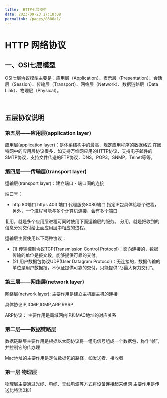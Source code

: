 ```yaml
---
title:  HTTP七层模型
date: 2023-09-23 17:18:08
permalink: /pages/8386a1/
---
```

# HTTP 网络协议

## 一、OSI七层模型

OSI七层协议模型主要是：应用层（Application）、表示层（Presentation）、会话层（Session）、传输层（Transport）、网络层（Network）、数据链路层（Data Link）、物理层（Physical）。


<img :src="$withBase('/http/1.png')" >

<img :src="$withBase('/http/2.png')" >

## 五层协议说明

###  第五层——应用层(application layer) 

应用层(application layer)：是体系结构中的最高，规定应用程序的数据格式
在因特网中的应用层协议很多，如支持万维网应用的HTTP协议，支持电子邮件的SMTP协议，支持文件传送的FTP协议，DNS，POP3，SNMP，Telnet等等。


### 第四层——传输层(transport layer)

运输层(transport layer)：建立端口 - 端口间的连接

端口号：
- http 80端口 https 403 端口  代理服务8080端口
指定IP包具体给哪个进程，另外，一个进程可能与多个计算机连接，会有多个端口

复用，就是多个应用层进程可同时使用下面运输层的服务。
分用，就是把收到的信息分别交付给上面应用层中相应的进程。

运输层主要使用以下两种协议： 
- (1) 传输控制协议TCP(Transmission Control Protocol)：面向连接的，数据传输的单位是报文段，能够提供可靠的交付。 
- (2) 用户数据包协议UDP(User Datagram Protocol)：无连接的，数据传输的单位是用户数据报，不保证提供可靠的交付，只能提供“尽最大努力交付”。


### 第三层——网络层(network layer)

网络层(network layer): 主要作用是建立主机跟主机的连接


具体协议IP,ICMP,IGMP,ARP,RARP

ARP协议： 主要作用是局域网内IP和MAC地址的对应关系


### 第二层——数据链路层

数据链路层主要作用是根据以太网协议将一组电信号组成一个数据包，称作“帧”，并控制它的传办理

Mac地址的主要作用是定位数据包的路径，如发送者、接收者


### 第一层 物理层

物理层主要通过光缆、电缆、无线电波等方式将设备连接起来组网
主要作用是传送比特流0和1